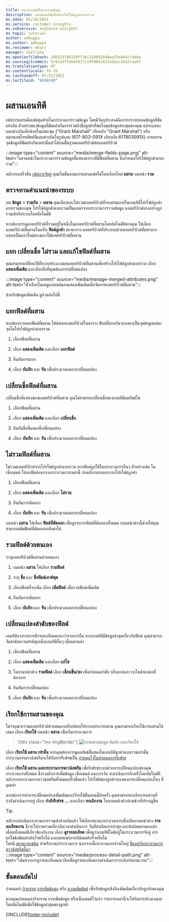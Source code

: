 ```yaml
---
title: ผสานเอนทิตีในการรวมข้อมูล
description: ผสานเอนทิตีเพื่อสร้างโปรไฟล์ลูกค้าแบบรวม
ms.date: 05/10/2021
ms.service: customer-insights
ms.subservice: audience-insights
ms.topic: tutorial
author: adkuppa
ms.author: adkuppa
ms.reviewer: mhart
manager: shellyha
ms.openlocfilehash: 24b523786158ff36c314601846ee25ea64cfabbe
ms.sourcegitcommit: 5c9c54ffe045017c19f0042437ada2c101dcaa0f
ms.translationtype: HT
ms.contentlocale: th-TH
ms.lasthandoff: 07/22/2021
ms.locfileid: "6650249"
---
```

# <a name="merge-entities"></a>ผสานเอนทิตี

เฟสการผสานคือเฟสสุดท้ายในกระบวนการรวมข้อมูล โดยมีวัตถุประสงค์คือการกระทบยอดข้อมูลที่ขัดแย้งกัน ตัวอย่างของข้อมูลที่ขัดแย้งกันอาจรวมถึงชื่อลูกค้าที่พบในชุดข้อมูลสองชุดของคุณ แต่จะแสดงแตกต่างกันเล็กน้อยในแต่ละชุด ("Grant Marshall" เทียบกับ "Grant Marshal") หรือหมายเลขโทรศัพท์ที่แตกต่างกันในรูปแบบ (617-803-091X เทียบกับ 617803091X) การผสานจุดข้อมูลที่ขัดแย้งกันเหล่านั้นทำได้บนพื้นฐานแอตทริบิวต์ต่อแอตทริบิวต์

:::image type="content" source="media/merge-fields-page.png" alt-text="ผสานหน้าในกระบวนการรวมข้อมูลที่แสดงตารางที่มีฟิลด์ที่ผสาน ซึ่งกำหนดโปรไฟล์ลูกค้าแบบรวม":::

หลังจากเสร็จสิ้น [เฟสการจับคู่](match-entities.md) คุณเริ่มขั้นตอนการผสานเฟสได้โดยเลือกไทล์ **ผสาน** บนหน้า **รวม**

## <a name="review-system-recommendations"></a>ตรวจทานคำแนะนำของระบบ        

บน **ข้อมูล** > **รวมกัน** > **ผสาน** คุณเลือกและไม่รวมแอตทริบิวต์ที่จะผสานภายในเอนทิตีโปรไฟล์ลูกค้าแบบรวมของคุณ โปรไฟล์ลูกค้าแบบรวมเป็นผลมาจากกระบวนการรวมข้อมูล แอตทริบิวต์บางอย่างถูกรวมเข้ากับระบบโดยอัตโนมัติ

หากต้องการดูแอตทริบิวต์ที่รวมอยู่ในหนึ่งในแอตทริบิวต์ที่ผสานโดยอัตโนมัติของคุณ ให้เลือกแอตทริบิวต์ที่ผสานในแท็บ **ฟิลด์ลูกค้า** ของตาราง แอตทริบิวต์ที่ประกอบด้วยแอตทริบิวต์ที่ผสานจะแสดงเป็นแถวใหม่สองแถวใต้แอตทริบิวต์ที่ผสาน

## <a name="separate-rename-exclude-and-edit-merged-fields"></a>แยก เปลี่ยนชื่อ ไม่รวม และแก้ไขฟิลด์ที่ผสาน

คุณสามารถเปลี่ยนวิธีที่ระบบประมวลผลแอตทริบิวต์ที่ผสานเพื่อสร้างโปรไฟล์ลูกค้าแบบรวม เลือก **แสดงเพิ่มเติม** และเลือกสิ่งที่คุณต้องการเปลี่ยนแปลง

:::image type="content" source="media/manage-merged-attributes.png" alt-text="ตัวเลือกในเมนูแบบหล่นลงแสดงเพิ่มเติมเพื่อจัดการแอตทริบิวต์ที่ผสาน":::

สำหรับข้อมูลเพิ่มเติม ดูส่วนต่อไปนี้

## <a name="separate-merged-fields"></a>แยกฟิลด์ที่ผสาน

หากต้องการแยกฟิลด์ที่ผสาน ให้ค้นหาแอตทริบิวต์ในตาราง ฟิลด์ที่แยกกันจะแสดงเป็นจุดข้อมูลแต่ละจุดในโปรไฟล์ลูกค้าแบบรวม 

1. เลือกฟิลด์ที่ผสาน
  
1. เลือก **แสดงเพิ่มเติม** และเลือก **แยกฟิลด์**
 
1. ยืนยันการแยก

1. เลือก **บันทึก** และ **รัน** เพื่อประมวลผลการเปลี่ยนแปลง

## <a name="rename-merged-fields"></a>เปลี่ยนชื่อฟิลด์ที่ผสาน

เปลี่ยนชื่อที่แสดงของแอตทริบิวต์ที่ผสาน คุณไม่สามารถเปลี่ยนชื่อของเอนทิตีผลลัพธ์ได้

1. เลือกฟิลด์ที่ผสาน
  
1. เลือก **แสดงเพิ่มเติม** และเลือก **เปลี่ยนชื่อ**

1. ยืนยันชื่อที่แสดงที่เปลี่ยนแปลง 

1. เลือก **บันทึก** และ **รัน** เพื่อประมวลผลการเปลี่ยนแปลง

## <a name="exclude-merged-fields"></a>ไม่รวมฟิลด์ที่ผสาน

ไม่รวมแอตทริบิวต์จากโปรไฟล์ลูกค้าแบบรวม หากฟิลด์ถูกใช้ในกระบวนการอื่นๆ ตัวอย่างเช่น ในเซ็กเมนต์ ให้ลบฟิลด์ออกจากกระบวนการเหล่านี้ ก่อนที่จะแยกออกจากโปรไฟล์ลูกค้า 

1. เลือกฟิลด์ที่ผสาน
  
1. เลือก **แสดงเพิ่มเติม** และเลือก **ไม่รวม**

1. ยืนยันการตัดออก

1. เลือก **บันทึก** และ **รัน** เพื่อประมวลผลการเปลี่ยนแปลง 

บนหน้า **ผสาน** ให้เลือก **ฟิลด์ที่ตัดออก** เพื่อดูรายการฟิลด์ที่ตัดออกทั้งหมด บานหน้าต่างนี้ช่วยให้คุณสามารถเพิ่มฟิลด์ที่ตัดออกกลับมาได้

## <a name="manually-combine-fields"></a>รวมฟิลด์ด้วยตนเอง

ระบุแอตทริบิวต์ที่ผสานด้วยตนเอง 

1. บนหน้า **ผสาน** ให้เลือก **รวมฟิลด์**

1. ระบุ **ชื่อ** และ **ชื่อฟิลด์เอาต์พุต**

1. เลือกฟิลด์ที่จะเพิ่ม เลือก **เพิ่มฟิลด์** เพื่อรวมฟิลด์เพิ่มเติม

1. ยืนยันการตัดออก

1. เลือก **บันทึก** และ **รัน** เพื่อประมวลผลการเปลี่ยนแปลง 

## <a name="change-the-order-of-fields"></a>เปลี่ยนแปลงลำดับของฟิลด์

เอนทิตีบางรายการมีรายละเอียดมากกว่ารายการอื่น หากเอนทิตีมีข้อมูลล่าสุดเกี่ยวกับฟิลด์ คุณสามารถจัดลำดับความสำคัญเหนือเอนทิตีอื่นๆ เมื่อผสานค่า

1. เลือกฟิลด์ที่ผสาน
  
1. เลือก **แสดงเพิ่มเติม** และเลือก **แก้ไข**

1. ในบานหน้าต่าง **รวมฟิลด์** เลือก **เลื่อนขึ้น/ลง** เพื่อกำหนดลำดับ หรือลากและวางในตำแหน่งที่ต้องการ

1. ยืนยันการเปลี่ยนแปลง

1. เลือก **บันทึก** และ **รัน** เพื่อประมวลผลการเปลี่ยนแปลง

## <a name="run-your-merge"></a>เรียกใช้การผสานของคุณ

ไม่ว่าคุณจะรวมแอตทริบิวต์ด้วยตนเองหรือปล่อยให้ระบบทำการผสาน คุณสามารถเรียกใช้การผสานได้เสมอ เลือก **เรียกใช้** บนหน้า **ผสาน** เพื่อเริ่มกระบวนการ

> [!div class="mx-imgBorder"]
> ![การผสานข้อมูล บันทึก และเรียกใช้](media/configure-data-merge-save-run.png "การผสานข้อมูล บันทึก และเรียกใช้")

เลือก **เรียกใช้ ผสาน เท่านั้น** หากคุณต้องการดูผลลัพธ์ที่แสดงในเอนทิตีลูกค้าแบบรวมเท่านั้น กระบวนการดาวน์สตรีมจะได้รับการรีเฟรชเป็น [กำหนดไว้ในกำหนดการรีเฟรช](system.md#schedule-tab)

เลือก **เรียกใช้ ผสาน และกระบวนการดาวน์สตรีม** เพื่อรีเฟรชระบบด้วยการเปลี่ยนแปลงของคุณ กระบวนการทั้งหมด ซึ่งรวมถึงการเพิ่มข้อมูล เซ็กเมนต์ และการวัด จะดำเนินการอีกครั้งโดยอัตโนมัติ หลังจากกระบวนการดาวน์สตรีมทั้งหมดเสร็จสิ้นแล้ว โปรไฟล์ของลูกค้าจะแสดงการเปลี่ยนแปลงใดๆ ที่คุณทำ

หากต้องการทำการเปลี่ยนแปลงเพิ่มเติมและเรียกใช้ขั้นตอนนี้อีกครั้ง คุณสามารถยกเลิกการผสานที่กำลังดำเนินการอยู่ เลือก **กำลังรีเฟรช ...** และเลือก **ยกเลิกงาน** ในบานหน้าต่างด้านข้างที่ปรากฏขึ้น

> [!TIP]
> หลังจากดำเนินกระบวนการรวมเข้าด้วยกันแล้ว ให้เลือกสถานะกระบวนการเพื่อเปิดบานหน้าต่าง **รายละเอียดงาน** ซึ่งจะให้ภาพรวมเกี่ยวกับเวลาดำเนินการ วันที่ดำเนินการล่าสุด และข้อผิดพลาดและคำเตือนทั้งหมดที่เกี่ยวข้องกับงาน เลือก **ดูรายละเอียด** เพื่อดูว่าเอนทิตีใดมีอยู่ในกระบวนการจับคู่ การแก้ไขข้อขัดแย้งสำเร็จหรือไม่ และเผยแพร่การอัปเดตสำเร็จหรือไม่  
> โดยมี [สถานะหกชนิด](system.md#status-types) สำหรับงาน/กระบวนการ นอกจากนี้กระบวนการส่วนใหญ่ [ขึ้นอยู่กับกระบวนการดาวน์สตรีมอื่นๆ](system.md#refresh-policies)  
> :::image type="content" source="media/process-detail-path.png" alt-text="เส้นทางการดูรายละเอียดแนวลึกเพื่อดูรายละเอียดการดำเนินการจากลิงก์สถานะงาน":::

## <a name="next-step"></a>ขั้นตอนถัดไป

กำหนดค่า [กิจกรรม](activities.md) [การเพิ่มข้อมูล](enrichment-hub.md) หรือ [ความสัมพันธ์](relationships.md) เพื่อรับข้อมูลเชิงลึกเพิ่มเติมเกี่ยวกับลูกค้าของคุณ

หากคุณกำหนดค่ากิจกรรม การเพิ่มข้อมูล หรือเซ็กเมนต์ไว้แล้ว รายการเหล่านี้จะได้รับการประมวลผลโดยอัตโนมัติเพื่อใช้ข้อมูลล่าสุดของลูกค้า

[!INCLUDE[footer-include](../includes/footer-banner.md)]
